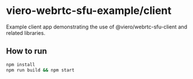 # viero-webrtc-sfu-example/client

Example client app demonstrating the use of @viero/webrtc-sfu-client and related libraries.

## How to run

```bash
npm install
npm run build && npm start
```
